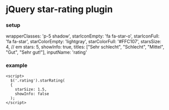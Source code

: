 # jQuery star-rating plugin

### setup
wrapperClasses: 'p-5 shadow',
starIconEmpty: 'fa fa-star-o',
starIconFull: 'fa fa-star',
starColorEmpty: 'lightgray',
starColorFull: '#FFC107',
starsSize: 4, // em
stars: 5,
showInfo: true,
titles: ["Sehr schlecht", "Schlecht", "Mittel", "Gut", "Sehr gut!"],
inputName: 'rating'

### example
<div class="rating"></div>

```
<script>
  $('.rating').starRating(
  {
    starSize: 1.5,
    showInfo: false
  );
</script>
```
